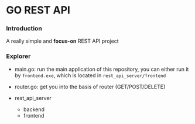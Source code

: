 # GO REST API

### Introduction

A really simple and **focus-on** REST API project

### Explorer

- main.go: run the main application of this repository, you can either run it by `frontend.exe`, which is located in `rest_api_server/frontend`

- router.go: get you into the basis of router (GET/POST/DELETE)

- rest_api_server
  - backend
  - frontend
